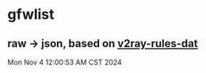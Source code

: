 # gfwlist
## raw -> json, based on [v2ray-rules-dat](https://github.com/Loyalsoldier/v2ray-rules-dat)
Mon Nov  4 12:00:53 AM CST 2024

